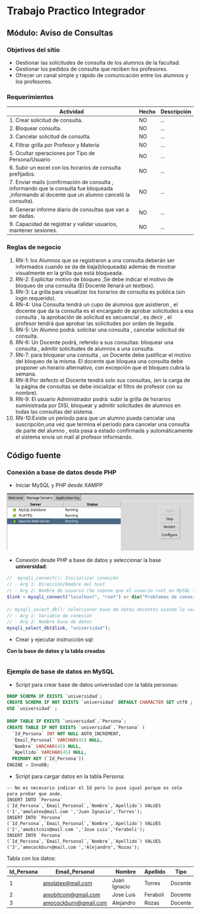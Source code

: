 # Trabajo Practico Integrador

## Módulo: Aviso de Consultas

### Objetivos del sitio
- Gestionar las solicitudes de consulta de los alumnos de la facultad.
- Gestionar los pedidos de consulta que reciben los profesores.
- Ofrecer un canal simple y rápido de comunicación entre los alumnos y los profesores.

### Requerimientos

Actividad | Hecho | Descripción
--|--|--
1. Crear solicitud de consulta.| NO | ...
2. Bloquear consulta. | NO | ...
3. Cancelar solicitud de consulta.| NO | ...
4. Filtrar grilla por Profesor y Materia| NO | ...
5. Ocultar operaciones por Tipo de Persona/Usuario| NO | ...
6. Subir un excel con los horarios de consulta prefijados.| NO | ...
7. Enviar mails (confirmación de consulta , informando que la consulta fue bloqueada ,informando al docente que un alumno canceló la consulta). | NO | ...
8. Generar informe diario de consultas que van a ser dadas.| NO | ...
9. Capacidad de registrar y validar usuarios, mantener sesiones.| NO | ...

### Reglas de negocio

1. RN-1: los Alumnos que se registraron a una consulta deberán ser informados cuando se da de baja(bloqueada) además de mostrar visualmente en la grilla que está bloqueada.
2. RN-2: Explicitar motivo de bloqueo ,Se debe indicar el motivo de bloqueo de una consulta (El Docente llenará un textbox).
3. RN-3: La grilla para visualizar los horarios de consulta es pública (sin login requerido).
4. RN-4: Una Consulta tendrá un cupo de alumnos que asistieron , el docente que da la consulta es el encargado de aprobar solicitudes a esa consulta , la aprobación de solicitud es secuencial , es decir , el profesor tendrá que aprobar las solicitudes por orden de llegada.
5. RN-5: Un Alumno podrá: solicitar una consulta , cancelar solicitud de consulta.
6. RN-6: Un Docente podrá, referido a sus consultas: bloquear una consulta , admitir solicitudes de alumnos a una consulta.
7. RN-7: para bloquear una consulta , un Docente debe justificar el motivo del bloqueo de la misma. El docente que bloquea una consulta debe proponer un horario alternativo, con excepción que el bloqueo cubra la semana.
8. RN-8:Por defecto el Docente tendrá solo sus consultas, (en la carga de la página de consultas se debe inicializar el filtro de profesor con su nombre).
9. RN-9: El usuario Administrador podrá: subir la grilla de horarios suministrada por DISI, bloquear y admitir solicitudes de alumnos en todas las consultas del sistema.
10. RN-10:Existe un periodo para que un alumno pueda cancelar una suscripción,una vez que termina el periodo para cancelar una consulta de parte del alumno , esta pasa a estado confirmada y automáticamente el sistema envía un mail al profesor informando.

## Código fuente

###  Conexión a base de datos desde PHP

- Iniciar MySQL y PHP  desde XAMPP

![XAMPP con PHP y MySQL Funcionando](img/xampp.png)

- Conexión desde PHP a base de datos y seleccionar la base **universidad**:

```php
//  mysqli_connect(): Inicializar conexión
// - Arg 1: Dirección/Nombre del host
// - Arg 2: Nombre de usuario (Se supone que el usuario root en MySQL tiene contraseña vacía. Puerto 3306 por default)
$link = mysqli_connect("localhost", "root") or die("Problemas de conexión a la base de datos");

// mysqli_select_db(): Seleccionar base de datos docentes usando la variable creada antes "$link"
// - Arg 1: Variable de conexión
// - Arg 2: Nombre base de datos
mysqli_select_db($link, "universidad");
```

- Crear y ejecutar instrucción sql:

**Con la base de datos y la tabla creadas**

```php

```

### Ejemplo de base de datos en MySQL

- Script para crear base de datos universidad con la tabla personas:
```sql
DROP SCHEMA IF EXISTS `universidad`;
CREATE SCHEMA IF NOT EXISTS `universidad` DEFAULT CHARACTER SET utf8 ;
USE `universidad` ;

DROP TABLE IF EXISTS `universidad`.`Persona`;
CREATE TABLE IF NOT EXISTS `universidad`.`Persona` (
  `Id_Persona` INT NOT NULL AUTO_INCREMENT,
  `Email_Personal` VARCHAR(45) NULL,
  `Nombre` VARCHAR(45) NULL,
  `Apellido` VARCHAR(45) NULL,
  PRIMARY KEY (`Id_Persona`))
ENGINE = InnoDB;
```

- Script para cargar datos en la tabla Persona:

```
-- No es necesario indicar el Id pero lo puse igual porque es solo para probar que ande.
INSERT INTO `Persona` (`Id_Persona`,`Email_Personal`,`Nombre`,`Apellido`) VALUES ('1','amolatex@mail.com ','Juan Ignacio','Torres');
INSERT INTO `Persona` (`Id_Persona`,`Email_Personal`,`Nombre`,`Apellido`) VALUES ('2','amobitcoin@mail.com ','Jose Luis','Feraboli');
INSERT INTO `Persona` (`Id_Persona`,`Email_Personal`,`Nombre`,`Apellido`) VALUES ('3','amocockburn@mail.com ','Alejandro','Rozas');
```
Tabla con los datos:

Id_Persona | Email_Personal | Nombre | Apellido | Tipo
--|--|--|--|--
1| amolatex@mail.com | Juan Ignacio | Torres | Docente
2| amobitcoin@gmail.com| Jose Luis | Feraboli | Docente
3| amocockburn@gmail.com| Alejandro | Rozas | Docente
